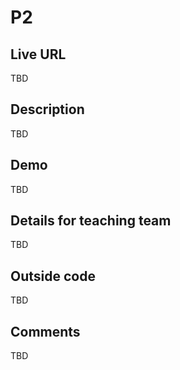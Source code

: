 # P2

## Live URL
TBD

## Description
TBD

## Demo
TBD

## Details for teaching team
TBD

## Outside code
TBD

## Comments
TBD
